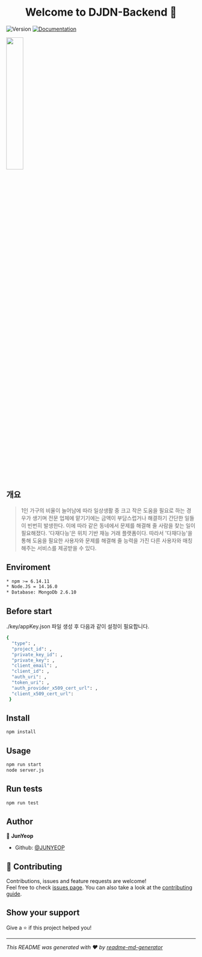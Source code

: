 <h1 align="center">Welcome to DJDN-Backend 👋</h1>
<p>
  <img alt="Version" src="https://img.shields.io/badge/version-1.0.0-blue.svg?cacheSeconds=2592000" />
  <a href=" " target="_blank">
    <img alt="Documentation" src="https://img.shields.io/badge/documentation-yes-brightgreen.svg" />
  </a>
</p>

<img src = "https://user-images.githubusercontent.com/65855364/120516866-cc39f700-c40a-11eb-8f12-849773e1ffb1.png" width="30%">


## 개요
> 1인 가구의 비율이 늘어남에 따라 일상생활 중 크고 작은 도움을 필요로 하는 경우가 생기며 전문 업체에 맡기기에는 금액이 부담스럽거나 해결하기 간단한 일들이 빈번히 발생한다. 
이에 따라 같은 동네에서 문제를 해결해 줄 사람을 찾는 일이 필요해졌다.
'다재다능'은 위치 기반 재능 거래 플랫폼이다.
따라서 '다재다능'을 통해 도움을 필요한 사용자와 문제를 해결해 줄 능력을 가진 다른 사용자와 매칭해주는 서비스를 제공받을 수 있다.

## Enviroment
```sh
* npm >= 6.14.11
* Node.JS = 14.16.0 
* Database: MongoDb 2.6.10
```

## Before start
./key/appKey.json 파일 생성 후 다음과 같이 설정이 필요합니다.

```sh
{
  "type": ,
  "project_id": ,
  "private_key_id": ,
  "private_key": ,
  "client_email": ,
  "client_id": ,
  "auth_uri": ,
  "token_uri": ,
  "auth_provider_x509_cert_url": ,
  "client_x509_cert_url": 
 }
```

## Install

```sh
npm install
```

## Usage

```sh
npm run start 
node server.js
```

## Run tests

```sh
npm run test
```

## Author

👤 **JunYeop**

* Github: [@JUNYEOP](https://github.com/JUNYEOP)

## 🤝 Contributing

Contributions, issues and feature requests are welcome!<br />Feel free to check [issues page]( ). You can also take a look at the [contributing guide]( ).

## Show your support

Give a ⭐️ if this project helped you!

***
_This README was generated with ❤️ by [readme-md-generator](https://github.com/kefranabg/readme-md-generator)_
